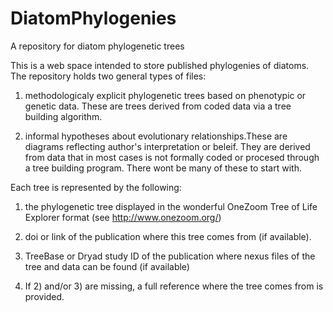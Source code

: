 DiatomPhylogenies
=================

A repository for diatom phylogenetic trees

This is a web space intended to store published phylogenies of diatoms. The repository holds two general types of files:

1) methodologicaly explicit phylogenetic trees based on phenotypic or genetic data. These are trees derived from coded data via a tree building algorithm. 

2) informal hypotheses about evolutionary relationships.These are diagrams reflecting author's interpretation or beleif. They are derived from data that in most cases is not formally coded or procesed through a tree building program. There wont be many of these to start with.

Each tree is represented by the following:

1) the phylogenetic tree displayed in the wonderful OneZoom Tree of Life Explorer format (see http://www.onezoom.org/)

2) doi or link of the publication where this tree comes from (if available).

3) TreeBase or Dryad study ID of the publication where nexus files of the tree and data can be found (if available)

4) If 2) and/or 3) are missing, a full reference where the tree comes from is provided.

